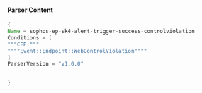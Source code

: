 #### Parser Content
```Java
{
Name = sophos-ep-sk4-alert-trigger-success-controlviolation
Conditions = [
"""CEF:"""
""""Event::Endpoint::WebControlViolation""""
]
ParserVersion = "v1.0.0"


}
```